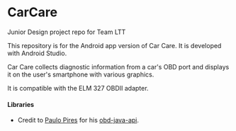 # CarCare
Junior Design project repo for Team LTT

This repository is for the Android app version of Car Care.
It is developed with Android Studio.

Car Care collects diagnostic information from a car's OBD port and displays it on the user's smartphone with various graphics.

It is compatible with the ELM 327 OBDII adapter.

#### Libraries
* Credit to [Paulo Pires](https://about.me/pires) for his [obd-java-api](https://github.com/pires/obd-java-api).